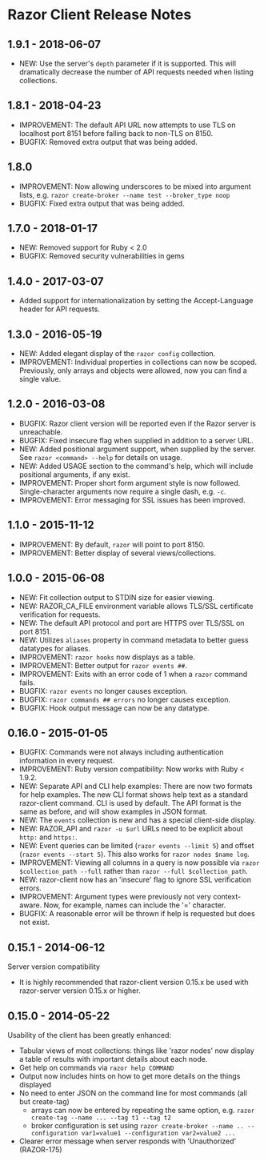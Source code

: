 # Razor Client Release Notes

## 1.9.1 - 2018-06-07

* NEW: Use the server's `depth` parameter if it is supported. This will
  dramatically decrease the number of API requests needed when listing
  collections.

## 1.8.1 - 2018-04-23

* IMPROVEMENT: The default API URL now attempts to use TLS on localhost port
  8151 before falling back to non-TLS on 8150.
* BUGFIX: Removed extra output that was being added.

## 1.8.0

* IMPROVEMENT: Now allowing underscores to be mixed into argument lists,
  e.g. `razor create-broker --name test --broker_type noop`
* BUGFIX: Fixed extra output that was being added.

## 1.7.0 - 2018-01-17

* NEW: Removed support for Ruby < 2.0
* BUGFIX: Removed security vulnerabilities in gems

## 1.4.0 - 2017-03-07

* Added support for internationalization by setting the Accept-Language
  header for API requests.

## 1.3.0 - 2016-05-19

* NEW: Added elegant display of the `razor config` collection.
* IMPROVEMENT: Individual properties in collections can now be scoped.
  Previously, only arrays and objects were allowed, now you can find
  a single value.

## 1.2.0 - 2016-03-08

* BUGFIX: Razor client version will be reported even if the Razor server is
  unreachable.
* BUGFIX: Fixed insecure flag when supplied in addition to a server URL.
* NEW: Added positional argument support, when supplied by the server. See
  `razor <command> --help` for details on usage.
* NEW: Added USAGE section to the command's help, which will include positional
  arguments, if any exist.
* IMPROVEMENT: Proper short form argument style is now followed.
  Single-character arguments now require a single dash, e.g. `-c`.
* IMPROVEMENT: Error messaging for SSL issues has been improved.

## 1.1.0 - 2015-11-12

* IMPROVEMENT: By default, `razor` will point to port 8150.
* IMPROVEMENT: Better display of several views/collections.

## 1.0.0 - 2015-06-08

* NEW: Fit collection output to STDIN size for easier viewing.
* NEW: RAZOR_CA_FILE environment variable allows TLS/SSL certificate
  verification for requests.
* NEW: The default API protocol and port are HTTPS over TLS/SSL on port 8151.
* NEW: Utilizes `aliases` property in command metadata to better guess datatypes
  for aliases.
* IMPROVEMENT: `razor hooks` now displays as a table.
* IMPROVEMENT: Better output for `razor events ##`.
* IMPROVEMENT: Exits with an error code of 1 when a `razor` command fails.
* BUGFIX: `razor events` no longer causes exception.
* BUGFIX: `razor commands ## errors` no longer causes exception.
* BUGFIX: Hook output message can now be any datatype.

## 0.16.0 - 2015-01-05

* BUGFIX: Commands were not always including authentication
  information in every request.
* IMPROVEMENT: Ruby version compatibility: Now works with Ruby < 1.9.2.
* NEW: Separate API and CLI help examples: There are now two formats for help
  examples. The new CLI format shows help text as a standard razor-client
  command. CLI is used by default. The API format is the same as before,
  and will show examples in JSON format.
* NEW: The `events` collection is new and has a special client-side display.
* NEW: RAZOR_API and `razor -u $url` URLs need to be explicit about `http:` 
  and `https:`.
* NEW: Event queries can be limited (`razor events --limit 5`) and offset
  (`razor events --start 5`). This also works for `razor nodes $name log`.
* IMPROVEMENT: Viewing all columns in a query is now possible via 
  `razor $collection_path --full` rather than `razor --full $collection_path`.
* NEW: razor-client now has an 'insecure' flag to ignore SSL verification 
  errors.
* IMPROVEMENT: Argument types were previously not very context-aware. Now,
  for example, names can include the '=' character.
* BUGFIX: A reasonable error will be thrown if help is requested but does not exist.

## 0.15.1 - 2014-06-12

Server version compatibility

* It is highly recommended that razor-client version 0.15.x be used with
  razor-server version 0.15.x or higher.

## 0.15.0 - 2014-05-22

Usability of the client has been greatly enhanced:

* Tabular views of most collections: things like 'razor nodes' now display
  a table of results with important details about each node.
* Get help on commands via `razor help COMMAND`
* Output now includes hints on how to get more details on the things displayed
* No need to enter JSON on the command line for most commands (all but
  create-tag)
  + arrays can now be entered by repeating the same option, e.g. `razor
    create-tag --name ... --tag t1 --tag t2`
  + broker configuration is set using `razor create-broker --name
  .. --configuration var1=value1 --configuration var2=value2 ...`
* Clearer error message when server responds with 'Unauthorized'
  (RAZOR-175)
